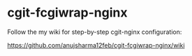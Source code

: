 # cgit-fcgiwrap-nginx

Follow the my wiki for step-by-step cgit-nginx configuration:

https://github.com/anujsharma12feb/cgit-fcgiwrap-nginx/wiki
